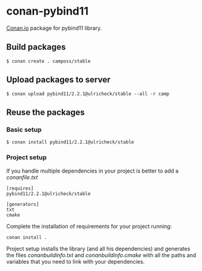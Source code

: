 # conan-pybind11

[Conan.io](https://conan.io) package for pybind11 library. 

## Build packages

    $ conan create . camposs/stable
    
## Upload packages to server

    $ conan upload pybind11/2.2.1@ulricheck/stable --all -r camp
    
## Reuse the packages

### Basic setup

    $ conan install pybind11/2.2.1@ulricheck/stable
    
### Project setup

If you handle multiple dependencies in your project is better to add a *conanfile.txt*
    
    [requires]
    pybind11/2.2.1@ulricheck/stable
    
    [generators]
    txt
    cmake

Complete the installation of requirements for your project running:</small></span>

    conan install . 

Project setup installs the library (and all his dependencies) and generates the files *conanbuildinfo.txt* and *conanbuildinfo.cmake* with all the paths and variables that you need to link with your dependencies.
